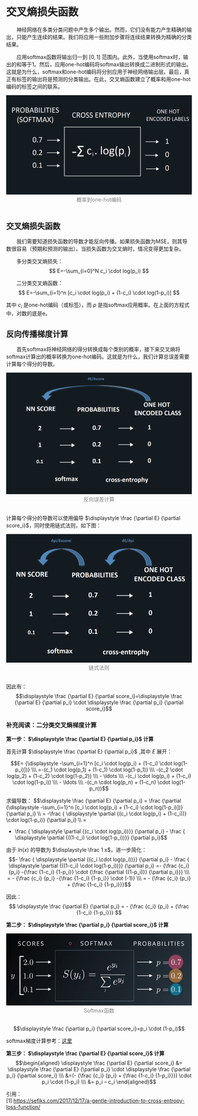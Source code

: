 
# 交叉熵损失函数
&emsp;&emsp;神经网络在多类分类问题中产生多个输出。然而，它们没有能力产生精确的输出，只能产生连续的结果。我们将应用一些附加步骤将连续结果转换为精确的分类结果。

&emsp;&emsp;应用softmax函数将输出归一到 $[0,1]$ 范围内。此外，当使用softmax时，输出的和等于1。然后，应用one-hot编码将softmax输出转换成二进制形式的输出。这就是为什么，softmax和one-hot编码将分别应用于神经网络输出层。最后，真正有标签的输出将是预测的分类输出。在此，交叉熵函数建立了概率和用one-hot编码的标签之间的联系。

<div align=center>
	<img src="images/one-hot-encoding.png">
</div>
<div align=center><font color="gray">概率到one-hot编码</font></div>
<br>

## 交叉熵损失函数
&emsp;&emsp;我们需要知道损失函数的导数才能反向传播。如果损失函数为MSE，则其导数很容易（预期和预测的输出）。当损失函数为交叉熵时，情况变得更加复杂。

&emsp;&emsp;多分类交叉熵损失：
$$ E=-\sum_{i=0}^N c_i \cdot log(p_i) $$

&emsp;&emsp;二分类交叉熵函数：
$$ E=-\sum_{i=1}^n [c_i \cdot log(p_i) + (1-c_i) \cdot log(1-p_i)] $$

其中 $c_i$ 是one-hot编码（或标签），而 $p$ 是指softmax应用概率。在上面的方程式中，对数的底是e。

## 反向传播梯度计算
&emsp;&emsp;首先softmax将神经网络的得分转换成每个类别的概率，接下来交叉熵将softmax计算出的概率转换为one-hot编码。这就是为什么，我们计算总误差需要计算每个得分的导数。

<div align=center>
	<img src="images/chain-rule-for-cross-entrophy.png">
</div>
<div align=center><font color="gray">反向误差计算</font></div>
<br>

计算每个得分的导数可以使用偏导 $\displaystyle \frac {\partial E} {\partial score_i}$，同时使用链式法则，如下图：

<div align=center>
	<img src="images/chain-rule-for-cross-entrophy-2.png">
</div>
<div align=center><font color="gray">链式法则</font></div>
<br>

因此有：
$$\displaystyle \frac {\partial E} {\partial score_i}=\displaystyle \frac {\partial E} {\partial p_i} \cdot \displaystyle \frac {\partial p_i} {\partial score_i}$$

### 补充阅读：二分类交叉熵梯度计算
**第一步： $\displaystyle \frac {\partial E} {\partial p_i}$ 计算**

首先计算 $\displaystyle \frac {\partial E} {\partial p_i}$ ,其中 $E$ 展开：

$$E= {\displaystyle -\sum_{i=1}^n [c_i \cdot log(p_i) + (1-c_i) \cdot log(1-p_i)])} \\\ =-(c_1 \cdot log(p_1) + (1-c_1) \cdot log(1-p_1)) \\\ -(c_2 \cdot log(p_2) + (1-c_2) \cdot log(1-p_2)) \\\ - \ldots \\\ -(c_i \cdot log(p_i) + (1-c_i) \cdot log(1-p_i)) \\\ - \ldots \\\ -(c_n \cdot log(p_n) + (1-c_n) \cdot log(1-p_n))$$

求偏导数：
$$\displaystyle \frac {\partial E} {\partial p_i} = \frac {\partial (\displaystyle -\sum_{i=1}^n [c_i \cdot log(p_i) + (1-c_i) \cdot log(1-p_i)])} {\partial p_i} \\\ = -\frac { \displaystyle \partial {(c_i \cdot log(p_i) + (1-c_i))} \cdot log(1-p_i)} {\partial p_i} \\\ =
- \frac { \displaystyle \partial {(c_i \cdot log(p_i))}} {\partial p_i} - \frac { \displaystyle \partial {((1-c_i) \cdot log(1-p_i))}} {\partial p_i}$$

由于 $\displaystyle ln(x)$ 的导数为 $\displaystyle \frac 1 x$，进一步简化：
$$- \frac { \displaystyle \partial {(c_i \cdot log(p_i))}} {\partial p_i} - \frac { \displaystyle \partial {((1-c_i) \cdot log(1-p_i))}} {\partial p_i} =- {\frac {c_i} {p_i} -{\frac {1-c_i} {1-p_i}} \cdot {\frac {\partial {(1-p_i)}} {\partial p_i}}} \\\ = - {\frac {c_i} {p_i} -{\frac {1-c_i} {1-p_i}} \cdot (-1)} \\\ = - {\frac {c_i} {p_i} + {\frac {1-c_i} {1-p_i}}}$$

因此：
$$ \displaystyle \frac {\partial E} {\partial p_i} =  - {\frac {c_i} {p_i} + {\frac {1-c_i} {1-p_i}}} $$

**第二步： $\displaystyle \frac {\partial p_i} {\partial score_i}$ 计算**
<div align=center>
	<img src="images/softmax.png">
</div>
<div align=center><font color="gray">Softmax函数</font></div>
<br>

$$\displaystyle \frac {\partial p_i} {\partial score_i}=p_i \cdot (1-p_i)$$

softmax梯度计算参考：[这里](https://sefiks.com/2017/11/08/softmax-as-a-neural-networks-activation-function/)

**第三步： $\displaystyle \frac {\partial E} {\partial score_i}$ 计算**
$$\begin{aligned} \displaystyle \frac {\partial E} {\partial score_i}  &= \displaystyle \frac {\partial E} {\partial p_i} \cdot \displaystyle \frac {\partial p_i} {\partial score_i} \\\ &=(- {\frac {c_i} {p_i} + {\frac {1-c_i} {1-p_i}}}) \cdot p_i \cdot (1-p_i) \\\ &= p_i – c_i \end{aligned}$$

引用：\
[1] https://sefiks.com/2017/12/17/a-gentle-introduction-to-cross-entropy-loss-function/
